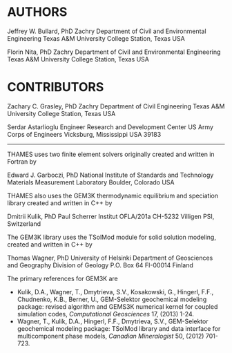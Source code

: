 # AUTHORS

Jeffrey W. Bullard, PhD
Zachry Department of Civil and Environmental Engineering
Texas A&M University
College Station, Texas USA

Florin Nita, PhD
Zachry Department of Civil and Environmental Engineering
Texas A&M University
College Station, Texas USA

# CONTRIBUTORS

Zachary C. Grasley, PhD
Zachry Department of Civil Engineering
Texas A&M University
College Station, Texas USA

Serdar Astarlioglu
Engineer Research and Development Center
US Army Corps of Engineers
Vicksburg, Mississippi USA 39183

-----------------------------------------------------------------------------

THAMES uses two finite element solvers originally created and written in
Fortran by

Edward J. Garboczi, PhD
National Institute of Standards and Technology
Materials Measurement Laboratory
Boulder, Colorado USA


THAMES also uses the GEM3K thermodynamic equilibrium and speciation
library created and written in C++ by

Dmitrii Kulik, PhD
Paul Scherrer Institut
OFLA/201a
CH-5232 Villigen PSI, Switzerland


The GEM3K library uses the TSolMod module for solid solution modeling, created
and written in C++ by

Thomas Wagner, PhD
University of Helsinki
Department of Geosciences and Geography
Division of Geology
P.O. Box 64
FI-00014 Finland

The primary references for GEM3K are

- Kulik, D.A., Wagner, T., Dmytrieva, S.V., Kosakowski, G., Hingerl, F.F., Chudnenko, K.B., Berner, U., GEM-Selektor geochemical modeling package: revised algorithm and GEMS3K numerical kernel for coupled simulation codes, _Computational Geosciences_ 17, (2013) 1-24.
- Wagner, T., Kulik, D.A., Hingerl, F.F., Dmytrieva, S.V., GEM-Selektor geochemical modeling package: TSolMod library and data interface for multicomponent phase models, _Canadian Mineralogist_ 50, (2012) 701-723.

